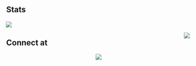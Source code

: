 ## &nbsp;Stats
<p>&nbsp;<img align="center" src="https://github-readme-stats-eight-theta.vercel.app/api?username=okakade05&show_icons=true&theme=dark&include_all_commits=true&count_private=true"/></p>
<p><img align="right" src="https://github-readme-stats-eight-theta.vercel.app/api/top-langs/?username=okakade05&layout=compact&theme=dark"/></p>

## &nbsp;Connect at
<p align="center">&nbsp;
<a href="https://www.linkedin.com/in/omkarkakade/"><img src="https://img.shields.io/badge/-Omkar%20Kakade-0077B5?style=flat-square&logo=Linkedin&logoColor=white"/></a>
</p>
